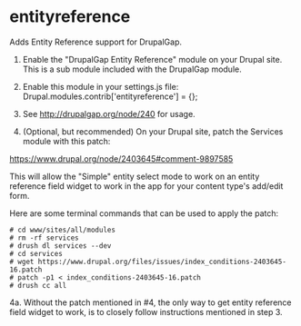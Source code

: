 entityreference
===============

Adds Entity Reference support for DrupalGap.

1. Enable the "DrupalGap Entity Reference" module on your Drupal site.
   This is a sub module included with the DrupalGap module.
2. Enable this module in your settings.js file:
     Drupal.modules.contrib['entityreference'] = {};
3. See http://drupalgap.org/node/240 for usage.

4. (Optional, but recommended) On your Drupal site, patch the Services module
  with this patch:
  
  https://www.drupal.org/node/2403645#comment-9897585

This will allow the "Simple" entity select mode to work on an entity reference
field widget to work in the app for your content type's add/edit form.

Here are some terminal commands that can be used to apply the patch:

```
# cd www/sites/all/modules
# rm -rf services
# drush dl services --dev
# cd services
# wget https://www.drupal.org/files/issues/index_conditions-2403645-16.patch
# patch -p1 < index_conditions-2403645-16.patch
# drush cc all
```

4a. Without the patch mentioned in #4, the only way to get entity reference
field widget to work, is to closely follow instructions mentioned in step 3.

